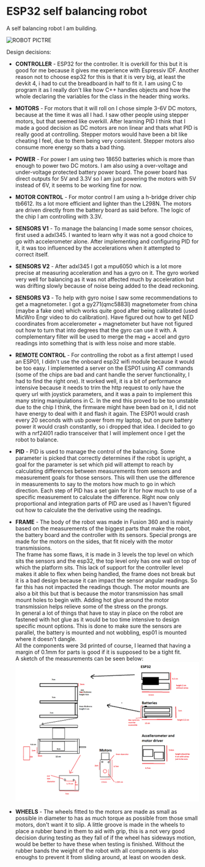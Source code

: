# ESP32 self balancing robot

A self balancing robot I am building.

![ROBOT PICTRE](./images/robot%20picture.jpg)

Design decisions:<br>

- **CONTROLLER** - ESP32 for the controller. It is overkill for this but it is good for me because it gives me experience with Espressiv IDF. Another reason not to choose esp32 for this is that it is very big, at least the devkit 4, i had to cut the breadboard in half to fit it. I am using C to program it as I really don't like how C++ handles objects and how the whole declaring the variables for the class in the header thing works.

- **MOTORS** - For motors that it will roll on I chose simple 3-6V DC motors, because at the time it was all I had. I saw other people using stepper motors, but that seemed like overkill. After learning PID I think that I made a good decision as DC motors are non linear and thats what PID is really good at controlling. Stepper motors would have been a bit like cheating I feel, due to them being very consistent. Stepper motors also consume more energy so thats a bad thing. 

- **POWER** - For power I am using two 18650 batteries which is more than enough to power two DC motors. I am also using a over-voltage and under-voltage protected battery power board. The power board has direct outputs for 5V and 3.3V so I am just powering the motors with 5V instead of 6V, it seems to be working fine for now.

- **MOTOR CONTROL** - For motor control I am using a h-bridge driver chip tb6612. Its a lot more efficient and lighter than the L298N. The motors are driven directly from the battery board as said before. The logic of the chip I am controlling with 3.3V.

- **SENSORS V1** - To manage the balancing I made some sensor choices, first used a adxl345. I wanted to learn why it was not a good choice to go with accelerometer alone. After implementing and configuring PID for it, it was too influenced by the accelerations when it attempted to correct itself.

- **SENSORS V2** - After adxl345 I got a mpu6050 which is a lot more precise at measuring acceleration and has a gyro on it. The gyro worked very well for balancing as it was not affected much by acceleration but was drifting slowly because of noise being added to the dead reckoning. 

- **SENSORS V3** - To help with gyro noise I saw some recommendations to get a magnetometer. I got a gy271(qmc5883l) magnetometer from china (maybe a fake one) which works quite good after being calibrated (used MicWro Engr video to do calibration). Have figured out how to get NED coordinates from accelerometer + magnetometer but have not figured out how to turn that into degrees that the gyro can use it with. A complementary filter will be used to merge the mag + accel and gyro readings into something that is with less noise and more stable.

- **REMOTE CONTROL** - For controlling the robot as a first attempt I used an ESP01, I didn't use the onboard esp32 wifi module because it would be too easy. I implemented a server on the ESP01 using AT commands (some of the chips are bad and cant handle the server functionality, I had to find the right one). It worked well, it is a bit of performance intensive because it needs to trim the http request to only have the query url with joystick parameters, and it was a pain to implement this many string manipulations in C. In the end this proved to be too unstable due to the chip I think, the firmware might have been bad on it, I did not have energy to deal with it and flash it again. The ESP01 would crash every 20 seconds with usb power from my laptop, but on pure battery power it would crash constantly, so i dropped that idea. I decided to go with a nrf24l01 radio transceiver that I will implement once I get the robot to balance.

- **PID** - PID is used to manage the control of the balancing. Some parameter is picked that correctly determines if the robot is upright, a goal for the parameter is set which pid will attempt to reach by calculating differences between measurements from sensors and measurement goals for those sensors. This will then use the difference in measurements to say to the motors how much to go in which direction. Each step of PID has a set gain for it for how much to use of a specific measurement to calculate the difference. Right now only proportional and integration parts of PID are used as I haven't figured out how to calculate the the derivative using the readings.

- **FRAME** - The body of the robot was made in Fusion 360 and is mainly based on the measurements of the biggest parts that make the robot, the battery board and the controller with its sensors. Special prongs are made for the motors on the sides, that fit nicely with the motor transmissions. <br>The frame has some flaws, it is made in 3 levels the top level on which sits the sensors and the esp32, the top level only has one wall on top of which the platform sits. This lack of support for the controller level makes it able to flex when being handled, the frame does not break but it is a bad design because it can impact the sensor angular readings. So far this has not impacted the readings though. The motor mounts are also a bit this but that is because the motor transmission has small mount holes to begin with. Adding hot glue around the motor transmission helps relieve some of the stress on the prongs.
<br>In general a lot of things that have to stay in place on the robot are fastened with hot glue as it would be too time intensive to design specific mount options. This is done to make sure the sensors are parallel, the battery is mounted and not wobbling, esp01 is mounted where it doesn't dangle.
<br>All the components were 3d printed of course, I learned that having a margin of 0.1mm for parts is good if it is supposed to be a tight fit.
<br>A sketch of the measurements can be seen below:<br>
![ROBOT PICTRE](./images/frame%20drawing.png)


- **WHEELS** - The wheels fitted to the motors are made as small as possible in diameter to has as much torque as possible from those small motors, don't want it to slip. A little groove is made in the wheels to place a rubber band in them to aid with grip, this is a not very good decision during testing as they fall of if the wheel has sideways motion, would be better to have these when testing is finished. Without the rubber bands the weight of the robot with all components is also enoughs to prevent it from sliding around, at least on wooden desk.




